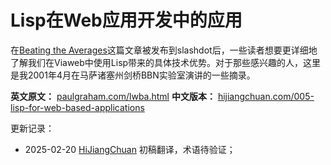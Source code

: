 
# Lisp在Web应用开发中的应用

在[Beating the Averages](https://hijiangchuan.com/paulgraham/006-Beating-the-Averages)这篇文章被发布到slashdot后，一些读者想要更详细地了解我们在Viaweb中使用Lisp带来的具体技术优势。对于那些感兴趣的人，这里是我2001年4月在马萨诸塞州剑桥BBN实验室演讲的一些摘录。

**英文原文：** [paulgraham.com/lwba.html](https://paulgraham.com/lwba.html)
**中文版本：** [hijiangchuan.com/005-lisp-for-web-based-applications](https://hijiangchuan.com/005-lisp-for-web-based-applications)

更新记录：
- 2025-02-20 [HiJiangChuan](https://hijiangchuan.com) 初稿翻译，术语待验证；
